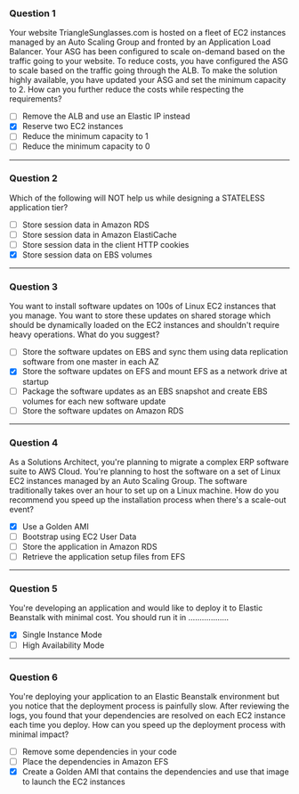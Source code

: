 ### Question 1

Your website TriangleSunglasses.com is hosted on a fleet of EC2 instances managed by an Auto Scaling Group and fronted by an Application Load Balancer. Your ASG has been configured to scale on-demand based on the traffic going to your website. To reduce costs, you have configured the ASG to scale based on the traffic going through the ALB. To make the solution highly available, you have updated your ASG and set the minimum capacity to 2. How can you further reduce the costs while respecting the requirements?

- [ ] Remove the ALB and use an Elastic IP instead
- [x] Reserve two EC2 instances
- [ ] Reduce the minimum capacity to 1
- [ ] Reduce the minimum capacity to 0

---

### Question 2

Which of the following will NOT help us while designing a STATELESS application tier?

- [ ] Store session data in Amazon RDS
- [ ] Store session data in Amazon ElastiCache
- [ ] Store session data in the client HTTP cookies
- [x] Store session data on EBS volumes

---

### Question 3

You want to install software updates on 100s of Linux EC2 instances that you manage. You want to store these updates on shared storage which should be dynamically loaded on the EC2 instances and shouldn't require heavy operations. What do you suggest?

- [ ] Store the software updates on EBS and sync them using data replication software from one master in each AZ
- [x] Store the software updates on EFS and mount EFS as a network drive at startup
- [ ] Package the software updates as an EBS snapshot and create EBS volumes for each new software update
- [ ] Store the software updates on Amazon RDS

---

### Question 4

As a Solutions Architect, you're planning to migrate a complex ERP software suite to AWS Cloud. You're planning to host the software on a set of Linux EC2 instances managed by an Auto Scaling Group. The software traditionally takes over an hour to set up on a Linux machine. How do you recommend you speed up the installation process when there's a scale-out event?

- [x] Use a Golden AMI
- [ ] Bootstrap using EC2 User Data
- [ ] Store the application in Amazon RDS
- [ ] Retrieve the application setup files from EFS

---

### Question 5

You're developing an application and would like to deploy it to Elastic Beanstalk with minimal cost. You should run it in ..................

- [x] Single Instance Mode
- [ ] High Availability Mode

---

### Question 6

You're deploying your application to an Elastic Beanstalk environment but you notice that the deployment process is painfully slow. After reviewing the logs, you found that your dependencies are resolved on each EC2 instance each time you deploy. How can you speed up the deployment process with minimal impact?

- [ ] Remove some dependencies in your code
- [ ] Place the dependencies in Amazon EFS
- [x] Create a Golden AMI that contains the dependencies and use that image to launch the EC2 instances
